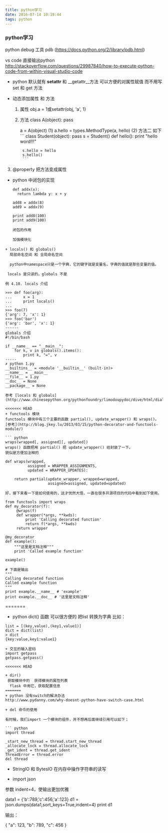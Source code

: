```yaml
---
title: python学习
date: 2016-07-14 10:19:44
tags: python
---
```


### python学习
python debug 工具
    pdb
    (https://docs.python.org/2/library/pdb.html)


vs code 直接输出python
http://stackoverflow.com/questions/29987840/how-to-execute-python-code-from-within-visual-studio-code

+ python 默认就有 __setattr__ 和 __getattr__方法
  可以方便的对属性赋值  而不用写set 和 get 方法

+ 动态添加属性 和 方法
  1. 属性
    obj.a = 1或setattr(obj, 'a', 1)
  2. 方法
      class A(object):
        pass
      
      a = A(object)
     (1) a.hello = types.MethodType(a, hello)
     (2) 方法二  如下
          ```
          class Student(object):
              pass
          s = Student()
          def hello():
              print "hello word!!!"

          s.hello = hello
          s.hello()
          ```
3. @property  把方法变成属性

+ python 中闭包的实现
  ```
  def addx(x):
    return lambda y: x + y

  add8 = addx(8)
  add9 = addx(9)

  print add8(100)
  print add9(100)

  闭包的作用

  加强模块化

```
+ locals() 和 globals()
  局部命名空间 和 全局命名空间

  python中namespace只是一个字典，它的键字就是变量名，字典的值就是那些变量的值。
 
 locals 是只读的，globals 不是

例 4.10. locals 介绍

>>> def foo(arg):  
...     x = 1
...     print locals()
...     
>>> foo(7)        
{'arg': 7, 'x': 1}
>>> foo('bar')    
{'arg': 'bar', 'x': 1}
------
globals 介绍
#!/bin/bash

if __name__ == "__main__":
    for k, v in globals().items(): 
        print k, "=", v
-----        
✗ python 1.py
__builtins__ = <module '__builtin__' (built-in)>
__name__ = __main__
__file__ = 1.py
__doc__ = None
__package__ = None

参考 [locals 和 globals](http://www.chinesepython.org/pythonfoundry/limodoupydoc/dive/html/dialect_locals.html)

<<<<<<< HEAD
+ functools 模块
functools 模块中有三个主要的函数 partial(), update_wrapper() 和 wraps()。
[参考](http://blog.jkey.lu/2013/03/15/python-decorator-and-functools-module/)

``` python
wraps(wrapped[, assigned][, updated])
wraps() 函数把用 partial() 把 update_wrapper() 给封装了一下。
貌似是方便加注释的

def wraps(wrapped,
          assigned = WRAPPER_ASSIGNMENTS,
          updated = WRAPPER_UPDATES):

    return partial(update_wrapper, wrapped=wrapped,
                   assigned=assigned, updated=updated)

好，接下来看一下是如何使用的，这才恍然大悟，一直在很多开源项目的代码中看到如下使用。

from functools import wraps
def my_decorator(f):
     @wraps(f)
     def wrapper(*args, **kwds):
         print 'Calling decorated function'
         return f(*args, **kwds)
     return wrapper

@my_decorator
def example():
    """这里是文档注释"""
    print 'Called example function'

example()

# 下面是输出
"""
Calling decorated function
Called example function
"""
print example.__name__ # 'example'
print example.__doc__ # '这里是文档注释'
````
=======

+ python  dict() 函数
可以很方便的 把list 转换为字典
比如：
```
list = [(key,value),(key1,value1)]
dict = dict(list)
> dict
{key:value,key1:value1}

+ 交互的输入密码
import getpass
getpass.getpass()

<<<<<<< HEAD

+ dir()  
 获取模块中的  获得模块的属性列表
  flask 中用它，获取配置信息
=======
+ python 没有switch的解决办法
http://www.pydanny.com/why-doesnt-python-have-switch-case.html

+ del 命令的使用

有时候，我们import 一个模块的组件，并不想再后面继续引用可以如下；

``` python
import thread 

_start_new_thread = thread.start_new_thread
_allocate_lock = thread.allocate_lock
_get_ident = thread.get_ident
ThreadError = thread.error
del thread
```

+ StringIO 和 BytesIO
 在内存中操作字符串的读写

 + import json

参数 indent=4，使输出更加优雅

data1 = {'b':789,'c':456,'a':123}
d1 = json.dumps(data1,sort_keys=True,indent=4)
print d1

输出：

{ 
    "a": 123, 
    "b": 789, 
    "c": 456 
}
